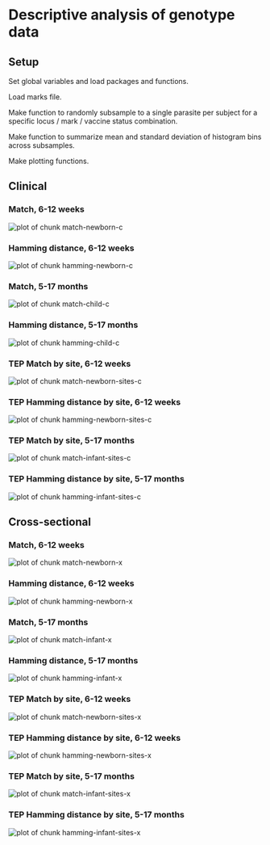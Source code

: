 # Descriptive analysis of genotype data

## Setup

Set global variables and load packages and functions.



Load marks file.



Make function to randomly subsample to a single parasite per subject for a specific locus / mark / vaccine status combination.



Make function to summarize mean and standard deviation of histogram bins across subsamples.



Make plotting functions.



## Clinical

### Match, 6-12 weeks

![plot of chunk match-newborn-c](figures/match-newborn-c-1.png) 

### Hamming distance, 6-12 weeks

![plot of chunk hamming-newborn-c](figures/hamming-newborn-c-1.png) 

### Match, 5-17 months

![plot of chunk match-child-c](figures/match-child-c-1.png) 

### Hamming distance, 5-17 months

![plot of chunk hamming-child-c](figures/hamming-child-c-1.png) 

### TEP Match by site, 6-12 weeks

![plot of chunk match-newborn-sites-c](figures/match-newborn-sites-c-1.png) 

### TEP Hamming distance by site, 6-12 weeks

![plot of chunk hamming-newborn-sites-c](figures/hamming-newborn-sites-c-1.png) 

### TEP Match by site, 5-17 months

![plot of chunk match-infant-sites-c](figures/match-infant-sites-c-1.png) 

### TEP Hamming distance by site, 5-17 months

![plot of chunk hamming-infant-sites-c](figures/hamming-infant-sites-c-1.png) 

## Cross-sectional

### Match, 6-12 weeks

![plot of chunk match-newborn-x](figures/match-newborn-x-1.png) 

### Hamming distance, 6-12 weeks

![plot of chunk hamming-newborn-x](figures/hamming-newborn-x-1.png) 

### Match, 5-17 months

![plot of chunk match-infant-x](figures/match-infant-x-1.png) 

### Hamming distance, 5-17 months

![plot of chunk hamming-infant-x](figures/hamming-infant-x-1.png) 

### TEP Match by site, 6-12 weeks

![plot of chunk match-newborn-sites-x](figures/match-newborn-sites-x-1.png) 

### TEP Hamming distance by site, 6-12 weeks

![plot of chunk hamming-newborn-sites-x](figures/hamming-newborn-sites-x-1.png) 

### TEP Match by site, 5-17 months

![plot of chunk match-infant-sites-x](figures/match-infant-sites-x-1.png) 

### TEP Hamming distance by site, 5-17 months

![plot of chunk hamming-infant-sites-x](figures/hamming-infant-sites-x-1.png) 
